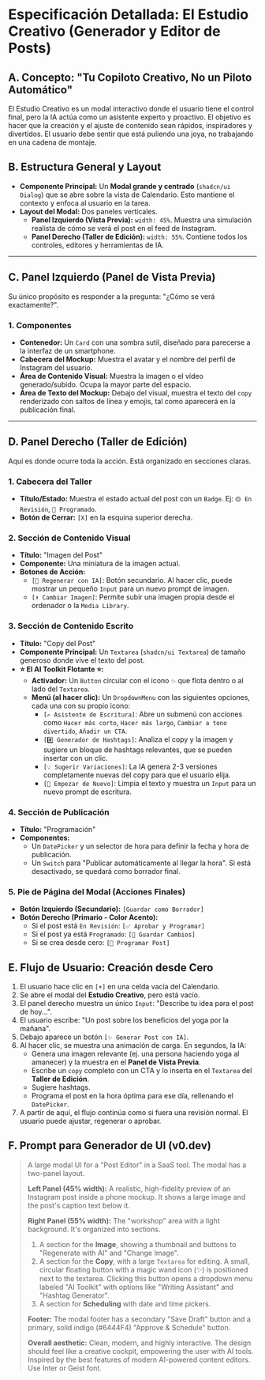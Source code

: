 # Especificación Detallada: El Estudio Creativo (Generador y Editor de Posts)

## A. Concepto: "Tu Copiloto Creativo, No un Piloto Automático"

El Estudio Creativo es un modal interactivo donde el usuario tiene el control final, pero la IA actúa como un asistente experto y proactivo. El objetivo es hacer que la creación y el ajuste de contenido sean rápidos, inspiradores y divertidos. El usuario debe sentir que está puliendo una joya, no trabajando en una cadena de montaje.

## B. Estructura General y Layout

-   **Componente Principal:** Un **Modal grande y centrado** (`shadcn/ui Dialog`) que se abre sobre la vista de Calendario. Esto mantiene el contexto y enfoca al usuario en la tarea.
-   **Layout del Modal:** Dos paneles verticales.
    -   **Panel Izquierdo (Vista Previa):** `width: 45%`. Muestra una simulación realista de cómo se verá el post en el feed de Instagram.
    -   **Panel Derecho (Taller de Edición):** `width: 55%`. Contiene todos los controles, editores y herramientas de IA.

---

## C. Panel Izquierdo (Panel de Vista Previa)

Su único propósito es responder a la pregunta: "¿Cómo se verá exactamente?".

### 1. Componentes
-   **Contenedor:** Un `Card` con una sombra sutil, diseñado para parecerse a la interfaz de un smartphone.
-   **Cabecera del Mockup:** Muestra el avatar y el nombre del perfil de Instagram del usuario.
-   **Área de Contenido Visual:** Muestra la imagen o el vídeo generado/subido. Ocupa la mayor parte del espacio.
-   **Área de Texto del Mockup:** Debajo del visual, muestra el texto del `copy` renderizado con saltos de línea y emojis, tal como aparecerá en la publicación final.

---

## D. Panel Derecho (Taller de Edición)

Aquí es donde ocurre toda la acción. Está organizado en secciones claras.

### 1. Cabecera del Taller
-   **Título/Estado:** Muestra el estado actual del post con un `Badge`. Ej: `🟡 En Revisión`, `🔵 Programado`.
-   **Botón de Cerrar:** `[X]` en la esquina superior derecha.

### 2. Sección de Contenido Visual
-   **Título:** "Imagen del Post"
-   **Componente:** Una miniatura de la imagen actual.
-   **Botones de Acción:**
    -   `[🔄 Regenerar con IA]`: Botón secundario. Al hacer clic, puede mostrar un pequeño `Input` para un nuevo prompt de imagen.
    -   `[⬆️ Cambiar Imagen]`: Permite subir una imagen propia desde el ordenador o la `Media Library`.

### 3. Sección de Contenido Escrito
-   **Título:** "Copy del Post"
-   **Componente Principal:** Un `Textarea` (`shadcn/ui Textarea`) de tamaño generoso donde vive el texto del post.
-   **⭐ El AI Toolkit Flotante ⭐:**
    -   **Activador:** Un `Button` circular con el icono `✨` que flota dentro o al lado del `Textarea`.
    -   **Menú (al hacer clic):** Un `DropdownMenu` con las siguientes opciones, cada una con su propio icono:
        -   `[✍️ Asistente de Escritura]`: Abre un submenú con acciones como `Hacer más corto`, `Hacer más largo`, `Cambiar a tono divertido`, `Añadir un CTA`.
        -   `[#️⃣ Generador de Hashtags]`: Analiza el copy y la imagen y sugiere un bloque de hashtags relevantes, que se pueden insertar con un clic.
        -   `[💡 Sugerir Variaciones]`: La IA genera 2-3 versiones completamente nuevas del copy para que el usuario elija.
        -   `[🔄 Empezar de Nuevo]`: Limpia el texto y muestra un `Input` para un nuevo prompt de escritura.

### 4. Sección de Publicación
-   **Título:** "Programación"
-   **Componentes:**
    -   Un `DatePicker` y un selector de hora para definir la fecha y hora de publicación.
    -   Un `Switch` para "Publicar automáticamente al llegar la hora". Si está desactivado, se quedará como borrador final.

### 5. Pie de Página del Modal (Acciones Finales)
-   **Botón Izquierdo (Secundario):** `[Guardar como Borrador]`
-   **Botón Derecho (Primario - Color Acento):**
    -   Si el post está `En Revisión`: `[✅ Aprobar y Programar]`
    -   Si el post ya está `Programado`: `[💾 Guardar Cambios]`
    -   Si se crea desde cero: `[🚀 Programar Post]`

## E. Flujo de Usuario: Creación desde Cero

1.  El usuario hace clic en `[+]` en una celda vacía del Calendario.
2.  Se abre el modal del **Estudio Creativo**, pero está vacío.
3.  El panel derecho muestra un único `Input`: "Describe tu idea para el post de hoy...".
4.  El usuario escribe: "Un post sobre los beneficios del yoga por la mañana".
5.  Debajo aparece un botón `[✨ Generar Post con IA]`.
6.  Al hacer clic, se muestra una animación de carga. En segundos, la IA:
    -   Genera una imagen relevante (ej. una persona haciendo yoga al amanecer) y la muestra en el **Panel de Vista Previa**.
    -   Escribe un `copy` completo con un CTA y lo inserta en el `Textarea` del **Taller de Edición**.
    -   Sugiere hashtags.
    -   Programa el post en la hora óptima para ese día, rellenando el `DatePicker`.
7.  A partir de aquí, el flujo continúa como si fuera una revisión normal. El usuario puede ajustar, regenerar o aprobar.

## F. Prompt para Generador de UI (v0.dev)

> A large modal UI for a "Post Editor" in a SaaS tool. The modal has a two-panel layout.
>
> **Left Panel (45% width):** A realistic, high-fidelity preview of an Instagram post inside a phone mockup. It shows a large image and the post's caption text below it.
>
> **Right Panel (55% width):** The "workshop" area with a light background. It's organized into sections.
> 1.  A section for the **Image**, showing a thumbnail and buttons to "Regenerate with AI" and "Change Image".
> 2.  A section for the **Copy**, with a large `Textarea` for editing. A small, circular floating button with a magic wand icon (✨) is positioned next to the textarea. Clicking this button opens a dropdown menu labeled "AI Toolkit" with options like "Writing Assistant" and "Hashtag Generator".
> 3.  A section for **Scheduling** with date and time pickers.
>
> **Footer:** The modal footer has a secondary "Save Draft" button and a primary, solid indigo (#6444F4) "Approve & Schedule" button.
>
> **Overall aesthetic:** Clean, modern, and highly interactive. The design should feel like a creative cockpit, empowering the user with AI tools. Inspired by the best features of modern AI-powered content editors. Use Inter or Geist font.